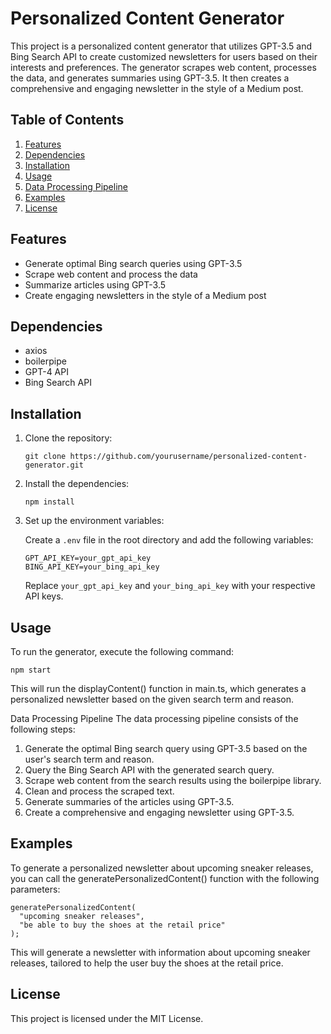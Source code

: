# Personalized Content Generator

This project is a personalized content generator that utilizes GPT-3.5 and Bing Search API to create customized newsletters for users based on their interests and preferences. The generator scrapes web content, processes the data, and generates summaries using GPT-3.5. It then creates a comprehensive and engaging newsletter in the style of a Medium post.

## Table of Contents
1. [Features](#features)
2. [Dependencies](#dependencies)
3. [Installation](#installation)
4. [Usage](#usage)
5. [Data Processing Pipeline](#data-processing-pipeline)
6. [Examples](#examples)
7. [License](#license)

## Features <a name="features"></a>
- Generate optimal Bing search queries using GPT-3.5
- Scrape web content and process the data
- Summarize articles using GPT-3.5
- Create engaging newsletters in the style of a Medium post

## Dependencies <a name="dependencies"></a>
- axios
- boilerpipe
- GPT-4 API
- Bing Search API

## Installation <a name="installation"></a>
1. Clone the repository:
    ```
    git clone https://github.com/yourusername/personalized-content-generator.git
    ```
2. Install the dependencies:
    ```
    npm install
    ```
3. Set up the environment variables:

    Create a `.env` file in the root directory and add the following variables:
    ```
    GPT_API_KEY=your_gpt_api_key
    BING_API_KEY=your_bing_api_key
    ```
    Replace `your_gpt_api_key` and `your_bing_api_key` with your respective API keys.

## Usage <a name="usage"></a>
To run the generator, execute the following command:

```
npm start
```

This will run the displayContent() function in main.ts, which generates a personalized newsletter based on the given search term and reason.

Data Processing Pipeline <a name="data-processing-pipeline"></a>
The data processing pipeline consists of the following steps:

1. Generate the optimal Bing search query using GPT-3.5 based on the user's search term and reason.
2. Query the Bing Search API with the generated search query.
3. Scrape web content from the search results using the boilerpipe library.
4. Clean and process the scraped text.
5. Generate summaries of the articles using GPT-3.5.
6. Create a comprehensive and engaging newsletter using GPT-3.5.

## Examples <a name="examples"></a>
To generate a personalized newsletter about upcoming sneaker releases, you can call the generatePersonalizedContent() function with the following parameters:

```
generatePersonalizedContent(
  "upcoming sneaker releases",
  "be able to buy the shoes at the retail price"
);
```

This will generate a newsletter with information about upcoming sneaker releases, tailored to help the user buy the shoes at the retail price.

## License <a name="license"></a>
This project is licensed under the MIT License.
